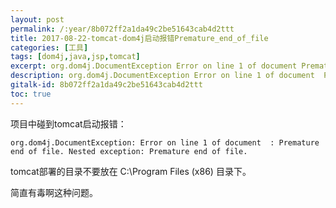 ```yaml
---
layout: post
permalink: /:year/8b072ff2a1da49c2be51643cab4d2ttt
title: 2017-08-22-tomcat-dom4j启动报错Premature_end_of_file
categories: [工具]
tags: [dom4j,java,jsp,tomcat]
excerpt: org.dom4j.DocumentException Error on line 1 of document Premature end of file. Nested exception Premature end of file.
description: org.dom4j.DocumentException Error on line 1 of document  Premature end of file. Nested exception Premature end of file.
gitalk-id: 8b072ff2a1da49c2be51643cab4d2ttt
toc: true
---
```


项目中碰到tomcat启动报错：

```
org.dom4j.DocumentException: Error on line 1 of document  : Premature end of file. Nested exception: Premature end of file.
```

tomcat部署的目录不要放在 C:\Program Files (x86) 目录下。

简直有毒啊这种问题。	
